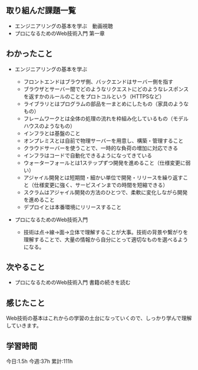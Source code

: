 ## 取り組んだ課題一覧
- エンジニアリングの基本を学ぶ　動画視聴
- プロになるためのWeb技術入門 第一章


## わかったこと
- エンジニアリングの基本を学ぶ

    - フロントエンドはブラウザ側、バックエンドはサーバー側を指す
    - ブラウザとサーバー間でどのようなリクエストにどのようなレスポンスを返すかのルールのことをプロトコルという（HTTPSなど）
    - ライブラリとはプログラムの部品を一まとめにしたもの（家具のようなもの）
    - フレームワークとは全体の処理の流れを枠組み化しているもの（モデルハウスのようなもの）
    - インフラとは基盤のこと
    - オンプレミスとは自前で物理サーバーを用意し、構築・管理すること
    - クラウドサーバーを使うことで、一時的な負荷の増加に対応できる
    - インフラはコードで自動化できるようになってきている
    - ウォーターフォールとは1ステップずつ開発を進めること（仕様変更に弱い）
    - アジャイル開発とは短期間・細かい単位で開発・リリースを繰り返すこと（仕様変更に強く、サービスインまでの時間を短縮できる）
    - スクラムはアジャイル開発の方法のひとつで、柔軟に変化しながら開発を進めること
    - デプロイとは本番環境にリリースすること

- プロになるためのWeb技術入門
    - 技術は点→線→面→立体で理解することが大事。技術の背景や繋がりを理解することで、大量の情報から自分にとって適切なものを選べるようになる。


## 次やること
- プロになるためのWeb技術入門 書籍の続きを読む
	

## 感じたこと
Web技術の基本はこれからの学習の土台になっていくので、しっかり学んで理解していきます。


## 学習時間
今日:1.5h
今週:37h 
累計:111h